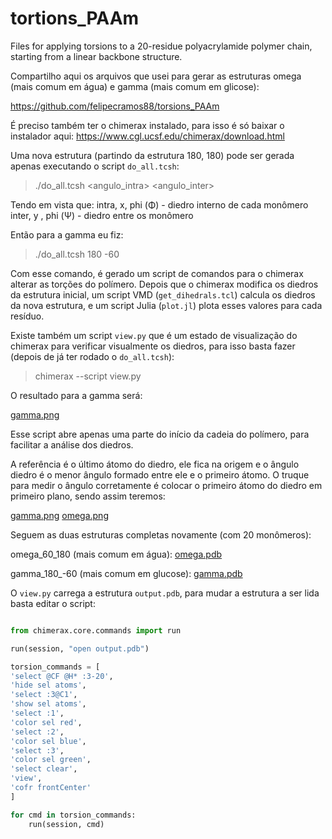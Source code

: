 # tortions_PAAm
Files for applying torsions to a 20-residue polyacrylamide polymer chain, starting from a linear backbone structure.

Compartilho aqui os arquivos que usei para gerar as estruturas omega (mais comum em água) e gamma (mais comum em glicose):

https://github.com/felipecramos88/torsions_PAAm

É preciso também ter o chimerax instalado, para isso é só baixar o instalador aqui:
https://www.cgl.ucsf.edu/chimerax/download.html

Uma nova estrutura (partindo da estrutura 180, 180) pode ser gerada apenas executando o script `do_all.tcsh`:

> ./do_all.tcsh <angulo_intra> <angulo_inter>

Tendo em vista que:
intra, x, phi (Φ) - diedro interno de cada monômero
inter, y , phi (Ψ) - diedro entre os monômero



Então para a gamma eu fiz:

> ./do_all.tcsh 180 -60

Com esse comando, é gerado um script de comandos para o chimerax alterar as torções do polímero. Depois que o chimerax modifica os diedros da estrutura inicial, um script VMD (`get_dihedrals.tcl`) calcula os diedros da nova estrutura, e um script Julia (`plot.jl`) plota esses valores para cada resíduo.

Existe também um script `view.py` que é um estado de visualização do chimerax para verificar visualmente os diedros, para isso basta fazer (depois de já ter rodado o `do_all.tcsh`):

> chimerax --script view.py

O resultado para a gamma será:

[gamma.png](/user_uploads/56884/RYC_ENwFXD0F9cH94qgdTvMq/gamma.png)

Esse script abre apenas uma parte do início da cadeia do polímero, para facilitar a análise dos diedros.

A referência é o último átomo do diedro, ele fica na origem e o ângulo diedro é o menor ângulo formado entre ele e o primeiro átomo. O truque para medir o ângulo corretamente é colocar o primeiro átomo do diedro em primeiro plano, sendo assim teremos:

[gamma.png](/user_uploads/56884/KfYJ9QNvkxIBVsMJvOhkZQRU/gamma.png)
[omega.png](/user_uploads/56884/GLhnzl23Cq8JReKVlBzHKfaB/omega.png)

Seguem as duas estruturas completas novamente (com 20 monômeros):

omega_60_180 (mais comum em água):
[omega.pdb](/user_uploads/56884/IZIaRUIU6n6x7JDehyHTQAdp/omega.pdb)

gamma_180_-60 (mais comum em glucose):
[gamma.pdb](/user_uploads/56884/2BQcQozZgeuXbv7vRMYhoXTv/gamma.pdb)


O `view.py` carrega a estrutura `output.pdb`, para mudar a estrutura a ser lida basta editar o script:

```python

from chimerax.core.commands import run

run(session, "open output.pdb")

torsion_commands = [
'select @CF @H* :3-20',
'hide sel atoms',
'select :3@C1',
'show sel atoms',
'select :1',
'color sel red',
'select :2',
'color sel blue',
'select :3',
'color sel green',
'select clear',
'view',
'cofr frontCenter'
]

for cmd in torsion_commands:
    run(session, cmd)

```
